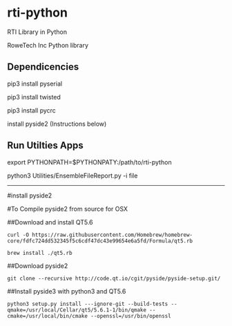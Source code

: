 # rti-python
RTI Library in Python


RoweTech Inc Python library

Dependicencies
------------

pip3 install pyserial

pip3 install twisted

pip3 install pycrc

install pyside2 (Instructions below)


Run Utilties Apps
----------------
export PYTHONPATH=$PYTHONPATY:/path/to/rti-python

python3 Utilities/EnsembleFileReport.py -i file


-------------
#install pyside2

#To Compile pyside2 from source for OSX

##Download and install QT5.6
```
curl -O https://raw.githubusercontent.com/Homebrew/homebrew-core/fdfc724dd532345f5c6cdf47dc43e99654e6a5fd/Formula/qt5.rb
```
```
brew install ./qt5.rb
```
##Download pyside2
```
git clone --recursive http://code.qt.io/cgit/pyside/pyside-setup.git/
```

##Install pyside3 with python3 and QT5.6
```
python3 setup.py install ---ignore-git --build-tests --qmake=/usr/local/Cellar/qt5/5.6.1-1/bin/qmake --cmake=/usr/local/bin/cmake --openssl=/usr/bin/openssl
```
